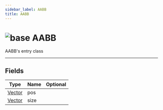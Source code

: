 ```yaml
---
sidebar_label: AABB
title: AABB
---
```


# <img src='/img/wiki/base.png' alt='base' data-tag='env-tag' /> AABB
AABB's entry class<br/>

-----------------
## Fields

| Type   | Name | Optional |
| ------ | ---- | -------: |
| [Vector](../vector/README.md) | pos |   |
| [Vector](../vector/README.md) | size |   |

